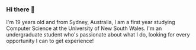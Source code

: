 ### Hi there 👋

I'm 19 years old and from Sydney, Australia, I am a first year studying Computer Science at the University of New South Wales. I'm an undergraduate student who's passionate about what I do, looking for every opportunity I can to get experience!

<!--
**ericnd/ericnd** is a ✨ _special_ ✨ repository because its `README.md` (this file) appears on your GitHub profile.

Here are some ideas to get you started:

- 🔭 I’m currently working on ...
- 🌱 I’m currently learning ...
- 👯 I’m looking to collaborate on ...
- 🤔 I’m looking for help with ...
- 💬 Ask me about ...
- 📫 How to reach me: ...
- 😄 Pronouns: ...
- ⚡ Fun fact: ...
-->
